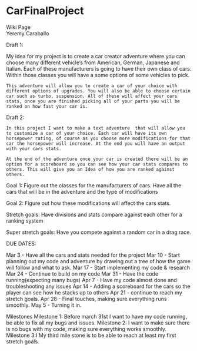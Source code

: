 # CarFinalProject
WIki Page  
Yeremy Caraballo

Draft 1:

My idea for my project is to create a car creator adventure where you can choose many different vehicle’s from American, German, Japanese and Italian. Each of these manufacturers is going to have their own class of cars. Within those classes you will have a some options of some vehicles to pick. 

	This adventure will allow you to create a car of your choice with different options of upgrades. You will also be able to choose certain car such as turbo, suspension. All of these will affect your cars stats, once you are finished picking all of your parts you will be ranked on how fast your car is.   

Draft 2:

	In this project I want to make a text adventure  that will allow you to customize a car of your choice. Each car will have its own horsepower rating, of course as you choose more modifications for that car the horsepower will increase. At the end you will have an output with your cars stats.

	At the end of the adventure once your car is created there will be an option for a scoreboard so you can see how your car stats compares to others. This will give you an Idea of how you are ranked against others.

Goal 1: Figure out the classes for the manufacturers of cars. Have all the cars that will be in the adventure and the type of modifications

Goal 2: Figure out how these modifications will affect the cars stats.

Stretch goals: Have divisions and stats compare against each other for a ranking system

Super stretch goals:  Have you compete against a random car in a drag race.

DUE DATES:

Mar 3 - Have all the cars and stats needed for the project
Mar 10 - Start planning out my code and adventure by drawing out a tree of how the game will follow and what to ask.
Mar 17 - Start implementing my code & research
Mar 24 - Continue to build on my code
Mar 31 - Have the code running(expecting many bugs)
Apr 7 - Have my code almost done and troubleshooting any issues
Apr 14 - Adding a scoreboard for the cars so the player can see how he stacks up to others
Apr 21 - continue to reach my stretch goals.
Apr 28 - Final touches, making sure everything runs smoothly. 
May 5 - Turning it in.
 
Milestones
Milestone 1: Before march 31st I want to have my code running, be able to fix all my bugs and issues.
Milestone 2: I want to make sure there is no bugs with my code, making sure everything works smoothly.
Milestone 3:I My third mile stone is to be able to reach at least my first stretch goals.
 
 







